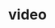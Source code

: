 ---
title: video
unicode_regular: \ecb5
unicode_bold: \ecae
unicode_solid: \ecb6
unicode_brand: 
---